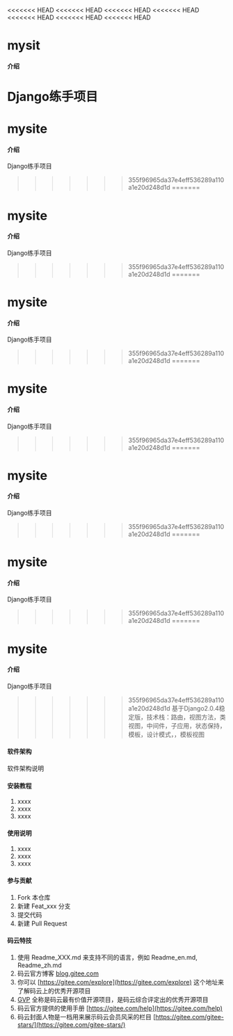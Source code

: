 <<<<<<< HEAD
<<<<<<< HEAD
<<<<<<< HEAD
<<<<<<< HEAD
<<<<<<< HEAD
<<<<<<< HEAD
<<<<<<< HEAD
# mysit

#### 介绍
Django练手项目
=======
# mysite

#### 介绍
Django练手项目
>>>>>>> 355f96965da37e4eff536289a110a1e20d248d1d
=======
# mysite

#### 介绍
Django练手项目
>>>>>>> 355f96965da37e4eff536289a110a1e20d248d1d
=======
# mysite

#### 介绍
Django练手项目
>>>>>>> 355f96965da37e4eff536289a110a1e20d248d1d
=======
# mysite

#### 介绍
Django练手项目
>>>>>>> 355f96965da37e4eff536289a110a1e20d248d1d
=======
# mysite

#### 介绍
Django练手项目
>>>>>>> 355f96965da37e4eff536289a110a1e20d248d1d
=======
# mysite

#### 介绍
Django练手项目
>>>>>>> 355f96965da37e4eff536289a110a1e20d248d1d
=======
# mysite

#### 介绍
Django练手项目
>>>>>>> 355f96965da37e4eff536289a110a1e20d248d1d
基于Django2.0.4稳定版，技术栈：路由，视图方法，类视图，中间件，子应用，状态保持，模板，设计模式，，模板视图

#### 软件架构
软件架构说明


#### 安装教程

1. xxxx
2. xxxx
3. xxxx

#### 使用说明

1. xxxx
2. xxxx
3. xxxx

#### 参与贡献

1. Fork 本仓库
2. 新建 Feat_xxx 分支
3. 提交代码
4. 新建 Pull Request


#### 码云特技

1. 使用 Readme\_XXX.md 来支持不同的语言，例如 Readme\_en.md, Readme\_zh.md
2. 码云官方博客 [blog.gitee.com](https://blog.gitee.com)
3. 你可以 [https://gitee.com/explore](https://gitee.com/explore) 这个地址来了解码云上的优秀开源项目
4. [GVP](https://gitee.com/gvp) 全称是码云最有价值开源项目，是码云综合评定出的优秀开源项目
5. 码云官方提供的使用手册 [https://gitee.com/help](https://gitee.com/help)
6. 码云封面人物是一档用来展示码云会员风采的栏目 [https://gitee.com/gitee-stars/](https://gitee.com/gitee-stars/)